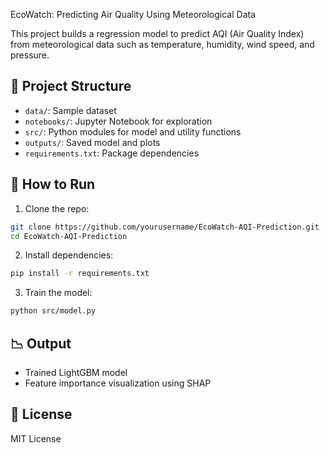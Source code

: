 EcoWatch: Predicting Air Quality Using Meteorological Data

This project builds a regression model to predict AQI (Air Quality Index) from meteorological data such as temperature, humidity, wind speed, and pressure.

## 📁 Project Structure

- `data/`: Sample dataset
- `notebooks/`: Jupyter Notebook for exploration
- `src/`: Python modules for model and utility functions
- `outputs/`: Saved model and plots
- `requirements.txt`: Package dependencies

## 🚀 How to Run

1. Clone the repo:
```bash
git clone https://github.com/yourusername/EcoWatch-AQI-Prediction.git
cd EcoWatch-AQI-Prediction
```

2. Install dependencies:
```bash
pip install -r requirements.txt
```

3. Train the model:
```bash
python src/model.py
```

## 📉 Output

- Trained LightGBM model
- Feature importance visualization using SHAP

## 📄 License

MIT License
